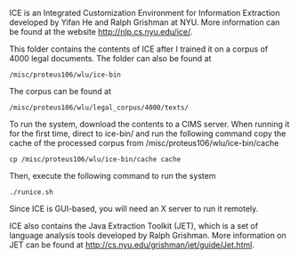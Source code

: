 ICE is an Integrated Customization Environment for Information Extraction developed by Yifan He and Ralph Grishman at NYU. More information can be found at the website http://nlp.cs.nyu.edu/ice/.

This folder contains the contents of ICE after I trained it on a corpus of 4000 legal documents. The folder can also be found at
```
/misc/proteus106/wlu/ice-bin
```
The corpus can be found at 
```
/misc/proteus106/wlu/legal_corpus/4000/texts/
```
To run the system, download the contents to a CIMS server. When running it for the first time, direct to ice-bin/ and run the following command copy the cache of the processed corpus from /misc/proteus106/wlu/ice-bin/cache
```
cp /misc/proteus106/wlu/ice-bin/cache cache
```
Then, execute the following command to run the system
```
./runice.sh
```
Since ICE is GUI-based, you will need an X server to run it remotely.

ICE also contains the Java Extraction Toolkit (JET), which is a set of language analysis tools developed by Ralph Grishman. More information on JET can be found at http://cs.nyu.edu/grishman/jet/guide/Jet.html.
